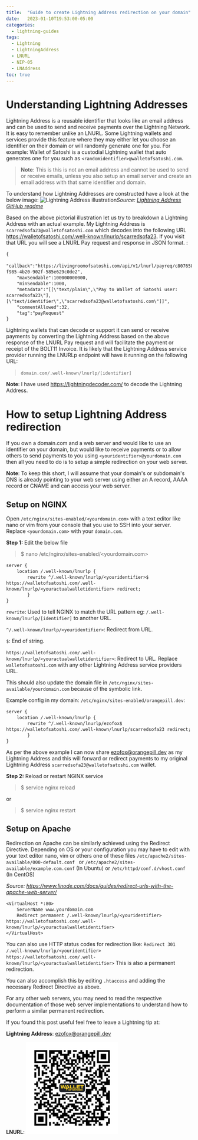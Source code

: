 ```yaml
---
title:  "Guide to create Lightning Address redirection on your domain"
date:   2023-01-10T19:53:00-05:00
categories: 
  - lightning-guides
tags:
  - Lightning
  - LightningAddress
  - LNURL
  - NIP-05
  - LNAddress
toc: true
---
```


# Understanding Lightning Addresses
Lightning Address is a reusable identifier that looks like an email address and can be used to send and receive payments over the Lightning Network. It is easy to remember unlike an LNURL. Some Lightning wallets and services provide this feature where they may either let you choose an identifier on their domain or will randomly generate one for you. For example: Wallet of Satoshi is a custodial Lightning wallet that auto generates one for you such as `<randomidentifier>@walletofsatoshi.com`.  

>**Note**: This is this is not an email address and cannot be used to send or receive emails, unless you also setup an email server and create an email address with that same identifier and domain. 

To understand how Lightning Addresses are constructed have a look at the below image:
![Lightning Address illustration](https://camo.githubusercontent.com/268abc621585b68fbf1229eab51c3c9344870ec3f227a1ff237c7423ba3ba28e/68747470733a2f2f692e696d6775722e636f6d2f444956357138712e706e67)*Source: [Lightning Address GitHub readme](https://github.com/andrerfneves/lightning-address/blob/master/README.md)*

Based on the above pictorial illustration let us try to breakdown a Lightning Address with an actual example. My Lightning Address is `scarredsofa23@walletofsatoshi.com` which decodes into the following URL https://walletofsatoshi.com/.well-known/lnurlp/scarredsofa23. If you visit that URL you will see a LNURL Pay request and response in JSON format. :
```
{
	"callback":"https://livingroomofsatoshi.com/api/v1/lnurl/payreq/c8076587-f985-4b20-902f-585e629c0de2",
	"maxSendable":100000000000,
	"minSendable":1000,
	"metadata":"[[\"text/plain\",\"Pay to Wallet of Satoshi user: scarredsofa23\"],[\"text/identifier\",\"scarredsofa23@walletofsatoshi.com\"]]",
	"commentAllowed":32,
	"tag":"payRequest"
}
```

Lightning wallets that can decode or support it can send or receive payments by converting the Lightning Address based on the above response of the LNURL Pay request and will facilitate the payment or receipt of the BOLT11 Invoice. 
It is likely that the Lightning Address service provider running the LNURLp endpoint will have it running on the following URL:
> `domain.com/.well-known/lnurlp/[identifier]`

**Note**: I have used https://lightningdecoder.com/ to decode the Lightning Address.

# How to setup Lightning Address redirection
If you own a domain.com and a web server and would like to use an identifier on your domain, but would like to receive payments or to allow others to send payments to you using `<youridentifier>@yourdomain.com` then all you need to do is to setup a simple redirection on your web server.

**Note**: To keep this short, I will assume that your domain's or subdomain's DNS is already pointing to your web server using either an A record, AAAA record or CNAME and can access your web server.

## Setup on NGINX
Open `/etc/nginx/sites-enabled/<yourdomain.com>` with a text editor like nano or vim from your console that you use to SSH into your server. Replace `<yourdomain.com>` with your `domain.com`.

**Step 1:** Edit the below file
 >$ nano /etc/nginx/sites-enabled/<yourdomain.com>
```
server {
	location /.well-known/lnurlp {
		rewrite ^/.well-known/lnurlp/<youridentifier>$ https://walletofsatoshi.com/.well-known/lnurlp/<youractualwalletidentifier> redirect;
        }	
}
```

`rewrite`: Used to tell NGINX to match the URL pattern eg: `/.well-known/lnurlp/[identifier]` to another URL.

`^/.well-known/lnurlp/<youridentifier>`: Redirect from URL.

`$`: End of string.

`https://walletofsatoshi.com/.well-known/lnurlp/<youractualwalletidentifier>`: Redirect to URL. Replace `walletofsatoshi.com` with any other Lightning Address service providers URL.

This should also update the domain file in `/etc/nginx/sites-available/yourdomain.com` because of the symbolic link. 

Example config in my domain: `/etc/nginx/sites-enabled/orangepill.dev`:
```
server {
	location /.well-known/lnurlp {
		rewrite ^/.well-known/lnurlp/ezofox$ https://walletofsatoshi.com/.well-known/lnurlp/scarredsofa23 redirect;
        }	
}
```
As per the above example I can now share ezofox@orangepill.dev as my Lightning Address and this will forward or redirect payments to my original Lightning Address `scarredsofa23@walletofsatoshi.com` wallet.

**Step 2:** Reload or restart NGINX service
>$ service nginx reload  

or
>$ service nginx restart

## Setup on Apache
Redirection on Apache can be similarly achieved using the Redirect Directive. Depending on OS or your configuration you may have to edit with your text editor nano, vim or others one of these files  `/etc/apache2/sites-available/000-default.conf ` or `/etc/apache2/sites-available/example.com.conf` (In Ubuntu) or `/etc/httpd/conf.d/vhost.conf` (In CentOS)

*Source: https://www.linode.com/docs/guides/redirect-urls-with-the-apache-web-server/*
```
<VirtualHost *:80>
	ServerName www.yourdomain.com
	Redirect permanent /.well-known/lnurlp/<youridentifier> https://walletofsatoshi.com/.well-known/lnurlp/<youractualwalletidentifier>
</VirtualHost>
```
You can also use HTTP status codes for redirection like:
`Redirect 301 /.well-known/lnurlp/<youridentifier> https://walletofsatoshi.com/.well-known/lnurlp/<youractualwalletidentifier>`
This is also a permanent redirection.

You can also accomplish this by editing `.htaccess` and adding the necessary Redirect Directive as above. 

For any other web servers, you may need to read the respective documentation of those web server implementations to understand how to perform a similar permanent redirection.

If you found this post useful feel free to leave a Lightning tip at:

**Lightning Address**: ezofox@orangepill.dev

**LNURL**: ![Tipjar](https://raw.githubusercontent.com/Sakhalinfox/orangepill.dev/main/Tiplnurl.png)

